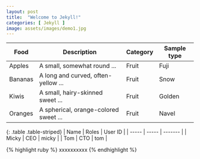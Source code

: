 ```yaml
---
layout: post
title:  "Welcome to Jekyll!"
categories: [ Jekyll ]
image: assets/images/demo1.jpg
---
```


<div class="datatable-begin"></div>

Food    | Description                           | Category | Sample type
------- | ------------------------------------- | -------- | -----------
Apples  | A small, somewhat round ...           | Fruit    | Fuji
Bananas | A long and curved, often-yellow ...   | Fruit    | Snow
Kiwis   | A small, hairy-skinned sweet ...      | Fruit    | Golden
Oranges | A spherical, orange-colored sweet ... | Fruit    | Navel

<div class="datatable-end"></div>



{: .table .table-striped}
| Name  | Roles | User ID |
| ----- | ----- | ------- | 
| Micky | CEO   | micky   |
| Tom   | CTO   | tom     |


{% highlight ruby %}
xxxxxxxxxx
{% endhighlight %}

[jekyll-docs]: https://jekyllrb.com/docs/home
[jekyll-gh]:   https://github.com/jekyll/jekyll
[jekyll-talk]: https://talk.jekyllrb.com/
